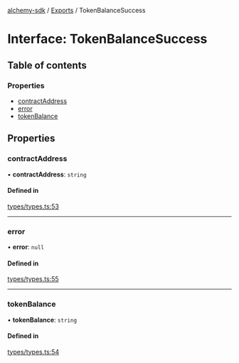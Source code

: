 [alchemy-sdk](../README.md) / [Exports](../modules.md) / TokenBalanceSuccess

# Interface: TokenBalanceSuccess

## Table of contents

### Properties

- [contractAddress](TokenBalanceSuccess.md#contractaddress)
- [error](TokenBalanceSuccess.md#error)
- [tokenBalance](TokenBalanceSuccess.md#tokenbalance)

## Properties

### contractAddress

• **contractAddress**: `string`

#### Defined in

[types/types.ts:53](https://github.com/alchemyplatform/alchemy-sdk-js/blob/31c6d92/src/types/types.ts#L53)

___

### error

• **error**: ``null``

#### Defined in

[types/types.ts:55](https://github.com/alchemyplatform/alchemy-sdk-js/blob/31c6d92/src/types/types.ts#L55)

___

### tokenBalance

• **tokenBalance**: `string`

#### Defined in

[types/types.ts:54](https://github.com/alchemyplatform/alchemy-sdk-js/blob/31c6d92/src/types/types.ts#L54)
